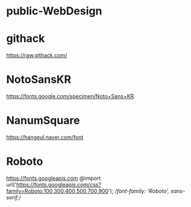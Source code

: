 # public-WebDesign

# githack
https://raw.githack.com/

# NotoSansKR
https://fonts.google.com/specimen/Noto+Sans+KR

# NanumSquare
https://hangeul.naver.com/font

# Roboto
https://fonts.googleapis.com
@import url('https://fonts.googleapis.com/css?family=Roboto:100,300,400,500,700,900'); /*font-family: 'Roboto', sans-serif;*/
